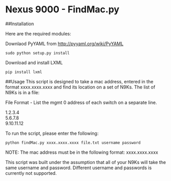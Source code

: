 # Nexus 9000 - FindMac.py

##Installation

Here are the required modules:

Downlaod PyYAML from http://pyyaml.org/wiki/PyYAML

	sudo python setup.py install

Download and install LXML
	
	pip install lxml



##Usage
This script is designed to take a mac address, entered in the format xxxx.xxxx.xxxx and find its location on a set of N9Ks.  The list of N9Ks is in a file:

File Format - List the mgmt 0 address of each switch on a separate line.

1.2.3.4<br/>
5.6.7.8<br/>
9.10.11.12<br/>

To run the script, please enter the following:

	python findMac.py xxxx.xxxx.xxxx file.txt username password

NOTE: The mac address must be in the following format: xxxx.xxxx.xxxx

This script was built under the assumption that all of your N9Ks will take the same username and password.  Different username and passwords is currently not supported.